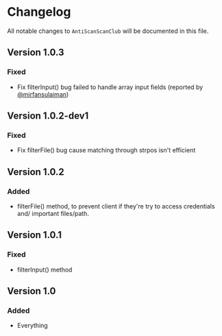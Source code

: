 # Changelog

All notable changes to `AntiScanScanClub` will be documented in this file.

## Version 1.0.3

### Fixed
-   Fix filterInput() bug failed to handle array input fields (reported by [@mirfansulaiman](https://github.com/mirfansulaiman))

## Version 1.0.2-dev1

### Fixed

-   Fix filterFile() bug cause matching through strpos isn't efficient

## Version 1.0.2

### Added

-   filterFile() method, to prevent client if they're try to access credentials and/ important files/path.

## Version 1.0.1

### Fixed

-   filterInput() method

## Version 1.0

### Added

-   Everything

